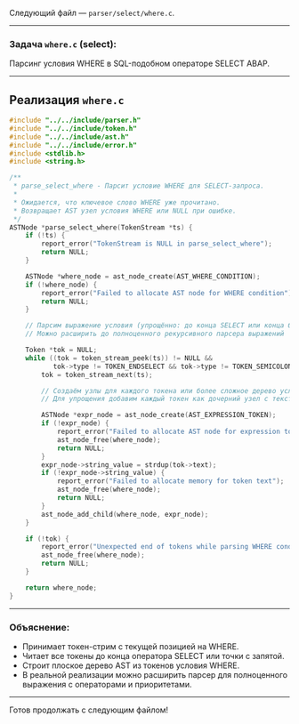 Следующий файл — `parser/select/where.c`.

---

### Задача `where.c` (select):

Парсинг условия WHERE в SQL-подобном операторе SELECT ABAP.

---

## Реализация `where.c`

```c
#include "../../include/parser.h"
#include "../../include/token.h"
#include "../../include/ast.h"
#include "../../include/error.h"
#include <stdlib.h>
#include <string.h>

/**
 * parse_select_where - Парсит условие WHERE для SELECT-запроса.
 *
 * Ожидается, что ключевое слово WHERE уже прочитано.
 * Возвращает AST узел условия WHERE или NULL при ошибке.
 */
ASTNode *parse_select_where(TokenStream *ts) {
    if (!ts) {
        report_error("TokenStream is NULL in parse_select_where");
        return NULL;
    }

    ASTNode *where_node = ast_node_create(AST_WHERE_CONDITION);
    if (!where_node) {
        report_error("Failed to allocate AST node for WHERE condition");
        return NULL;
    }

    // Парсим выражение условия (упрощённо: до конца SELECT или конца блока)
    // Можно расширить до полноценного рекурсивного парсера выражений

    Token *tok = NULL;
    while ((tok = token_stream_peek(ts)) != NULL &&
           tok->type != TOKEN_ENDSELECT && tok->type != TOKEN_SEMICOLON) {
        tok = token_stream_next(ts);

        // Создаём узлы для каждого токена или более сложное дерево условий
        // Для упрощения добавим каждый токен как дочерний узел с текстом

        ASTNode *expr_node = ast_node_create(AST_EXPRESSION_TOKEN);
        if (!expr_node) {
            report_error("Failed to allocate AST node for expression token");
            ast_node_free(where_node);
            return NULL;
        }
        expr_node->string_value = strdup(tok->text);
        if (!expr_node->string_value) {
            report_error("Failed to allocate memory for token text");
            ast_node_free(where_node);
            return NULL;
        }
        ast_node_add_child(where_node, expr_node);
    }

    if (!tok) {
        report_error("Unexpected end of tokens while parsing WHERE condition");
        ast_node_free(where_node);
        return NULL;
    }

    return where_node;
}
```

---

### Объяснение:

* Принимает токен-стрим с текущей позицией на WHERE.
* Читает все токены до конца оператора SELECT или точки с запятой.
* Строит плоское дерево AST из токенов условия WHERE.
* В реальной реализации можно расширить парсер для полноценного выражения с операторами и приоритетами.

---

Готов продолжать с следующим файлом!
